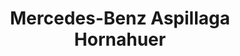 ---
title: "Mercedes-Benz Aspillaga Hornahuer"
url: /vina-del-mar/mercedes-benz-aspillaga-hornahuer/
shop: Autohaus
---